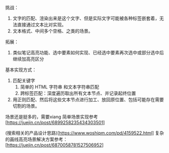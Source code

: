 挑战：
1. 文字的匹配、渲染出来是这个文字、但是实际文字可能被各种标签嵌套着，无法直接通过文本比对实现。
2. 文本格式、中间多个空格、之类的场景。

拓展：
1. 类似笔记高亮功能、选中要素如何实现、已经选中要素再次选中或部分选中后继续加高亮区分


基本实现方式：
1. 匹配关键字
	1. 简单的 HTML 字符串 和文本字符串匹配
	2. 跨标签匹配：深度遍历取出所有文本节点、并记录起终位置
2. 用正则匹配、然后将这些文本节点进行加工、放回原位置、包括可能存在需要切割的场景。

场景还是挺多的，需要xiang
简单场景实现参考[https://juejin.cn/post/6899258235434303501]


(搜索相关的产品设计思路)[https://www.woshipm.com/pd/4159522.html]
复杂的画线高亮场景解决方案参考：[https://juejin.cn/post/6870058781527506952]


